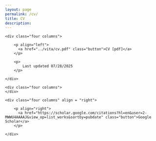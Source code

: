 ```yaml
---
layout: page
permalink: /cv/
title: CV
description: 
---
```



  <div class="docs-section">

    <div class="four columns">

        <p align="left">
          <a href="../vita/cv.pdf" class="button">CV [pdf]</a>
        </p>

        <p>
            Last updated 07/28/2025
        </p>

    </div>
    
    <div class="four columns">
    </div>
  
    <div class="four columns" align = "right">

        <p align="right">
          <a href="https://scholar.google.com/citations?hl=en&user=2-MWWU4AAAAJ&view_op=list_works&sortby=pubdate" class="button">Google Scholar</a>
        </p>

    </div>
    
    

  
  

        